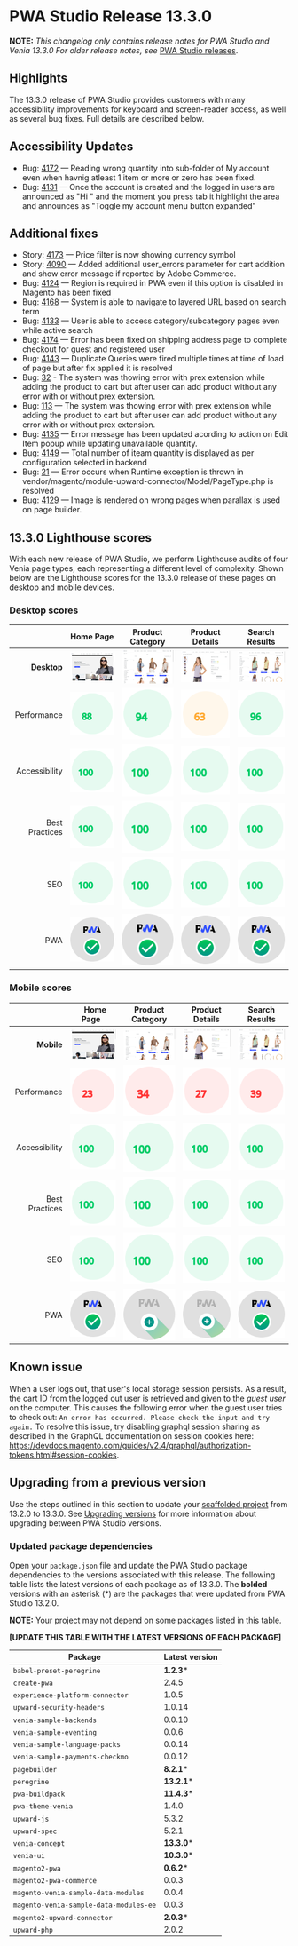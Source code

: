 # PWA Studio Release 13.3.0

**NOTE:**
_This changelog only contains release notes for PWA Studio and Venia 13.3.0_
_For older release notes, see_ [PWA Studio releases][].

## Highlights

The 13.3.0 release of PWA Studio provides customers with many accessibility improvements for keyboard and screen-reader access, as well as several bug fixes. Full details are described below.

## Accessibility Updates

-  Bug: [4172][] — Reading wrong quantity into sub-folder of My account even when havnig atleast 1 item or more or zero has been fixed.
-  Bug: [4131][] — Once the account is created and the logged in users are announced as "Hi <username>" and the moment you press tab it highlight the area and announces as "Toggle my account menu button expanded"

## Additional fixes

-  Story: [4173][] — Price filter is now showing currency symbol
-  Story: [4090][] — Added additional user_errors parameter for cart addition and show error message if reported by Adobe Commerce.
-  Bug: [4124][] — Region is required in PWA even if this option is disabled in Magento has been fixed
-  Bug: [4168][] — System is able to navigate to layered URL based on search term
-  Bug: [4133][] — User is able to access category/subcategory pages even while active search
-  Bug: [4174][] — Error has been fixed on shipping address page to complete checkout for guest and registered user
-  Bug: [4143][] — Duplicate Queries were fired multiple times at time of load of page but after fix applied it is resolved
-  Bug: [32][] - The system was thowing error with prex extension while adding the product to cart but after user can add product without any error with or without prex extension.
-  Bug: [113][] — The system was thowing error with prex extension while adding the product to cart but after user can add product without any error with or without prex extension.
-  Bug: [4135][] — Error message has been updated acording to action on Edit Item popup while updating unavailable quantity.
-  Bug: [4149][] — Total number of iteam quantity is displayed as per configuration selected in backend
-  Bug: [21][] — Error occurs when Runtime exception is thrown in vendor/magento/module-upward-connector/Model/PageType.php is resolved
-  Bug: [4129][] — Image is rendered on wrong pages when parallax is used on page builder.

## 13.3.0 Lighthouse scores

With each new release of PWA Studio, we perform Lighthouse audits of four Venia page types, each representing a different level of complexity. Shown below are the Lighthouse scores for the 13.3.0 release of these pages on desktop and mobile devices.

### Desktop scores

|                |            Home Page            |          Product Category           |          Product Details           |          Search Results           |
|---------------:|:-------------------------------:|:-----------------------------------:|:----------------------------------:|:---------------------------------:|
|    **Desktop** | ![](images/venia_page_home.png) | ![](images/venia_page_category.png) | ![](images/venia_page_details.png) | ![](images/venia_page_search.png) |
|    Performance |    ![](images/score_88.svg)     |      ![](images/score_94.svg)       |      ![](images/score_63.svg)      |     ![](images/score_96.svg)      |
|  Accessibility |    ![](images/score_100.svg)    |      ![](images/score_100.svg)      |     ![](images/score_100.svg)      |     ![](images/score_100.svg)     |
| Best Practices |    ![](images/score_100.svg)    |      ![](images/score_100.svg)      |     ![](images/score_100.svg)      |     ![](images/score_100.svg)     |
|            SEO |    ![](images/score_100.svg)    |      ![](images/score_100.svg)      |     ![](images/score_100.svg)      |     ![](images/score_100.svg)     |
|            PWA |   ![](images/pwa_perfect.svg)   |     ![](images/pwa_perfect.svg)     |    ![](images/pwa_perfect.svg)     |    ![](images/pwa_perfect.svg)     |

### Mobile scores

|                | &nbsp;&nbsp;Home Page&nbsp;&nbsp; |          Product Category           |          Product Details           |          Search Results           |
|---------------:|:---------------------------------:|:-----------------------------------:|:----------------------------------:|:---------------------------------:|
|     **Mobile** |  ![](images/venia_page_home.png)  | ![](images/venia_page_category.png) | ![](images/venia_page_details.png) | ![](images/venia_page_search.png) |
|    Performance |     ![](images/score_23.svg)      |      ![](images/score_34.svg)       |      ![](images/score_27.svg)      |     ![](images/score_39.svg)      |
|  Accessibility |     ![](images/score_100.svg)     |      ![](images/score_100.svg)      |     ![](images/score_100.svg)      |     ![](images/score_100.svg)     |
| Best Practices |     ![](images/score_100.svg)     |      ![](images/score_100.svg)      |     ![](images/score_100.svg)      |     ![](images/score_100.svg)     |
|            SEO |     ![](images/score_100.svg)     |      ![](images/score_100.svg)      |     ![](images/score_100.svg)      |     ![](images/score_100.svg)     |
|            PWA |    ![](images/pwa_perfect.svg)    |    ![](images/pwa_imperfect.svg)    |   ![](images/pwa_imperfect.svg)    |    ![](images/pwa_perfect.svg)    |


## Known issue

When a user logs out, that user's local storage session persists. As a result, the cart ID from the logged out user is retrieved and given to the _guest user_ on the computer. This causes the following error when the guest user tries to check out: `An error has occurred. Please check the input and try again.` To resolve this issue, try disabling graphql session sharing as described in the GraphQL documentation on session cookies here: https://devdocs.magento.com/guides/v2.4/graphql/authorization-tokens.html#session-cookies.

## Upgrading from a previous version

Use the steps outlined in this section to update your [scaffolded project][] from 13.2.0 to 13.3.0.
See [Upgrading versions][] for more information about upgrading between PWA Studio versions.

[scaffolded project]: https://developer.adobe.com/commerce/pwa-studio/tutorials/
[upgrading versions]: https://developer.adobe.com/commerce/pwa-studio/guides/upgrading-versions/

### Updated package dependencies

Open your `package.json` file and update the PWA Studio package dependencies to the versions associated with this release.
The following table lists the latest versions of each package as of 13.3.0. The **bolded** versions with an asterisk (*) are the packages that were updated from PWA Studio 13.2.0.

**NOTE:**
Your project may not depend on some packages listed in this table.

**[UPDATE THIS TABLE WITH THE LATEST VERSIONS OF EACH PACKAGE]**

| Package                                | Latest version |
|----------------------------------------|----------------|
| `babel-preset-peregrine`               | **1.2.3***     |
| `create-pwa`                           | 2.4.5          |
| `experience-platform-connector`        | 1.0.5          |
| `upward-security-headers`              | 1.0.14         |
| `venia-sample-backends`                | 0.0.10         |
| `venia-sample-eventing`                | 0.0.6          |
| `venia-sample-language-packs`          | 0.0.14         |
| `venia-sample-payments-checkmo`        | 0.0.12         |
| `pagebuilder`                          | **8.2.1***     |
| `peregrine`                            | **13.2.1***    |
| `pwa-buildpack`                        | **11.4.3***    |
| `pwa-theme-venia`                      | 1.4.0          |
| `upward-js`                            | 5.3.2          |
| `upward-spec`                          | 5.2.1          |
| `venia-concept`                        | **13.3.0***    |
| `venia-ui`                             | **10.3.0***    |
| `magento2-pwa`                         | **0.6.2***     |
| `magento2-pwa-commerce`                | 0.0.3          |
| `magento-venia-sample-data-modules`    | 0.0.4          |
| `magento-venia-sample-data-modules-ee` | 0.0.3          |
| `magento2-upward-connector`            | **2.0.3***     |
| `upward-php`                           | 2.0.2          |

[4172]: https://github.com/magento/pwa-studio/pull/4172
[4131]: https://github.com/magento/pwa-studio/pull/4131
[4173]: https://github.com/magento/pwa-studio/pull/4173
[4090]: https://github.com/magento/pwa-studio/pull/4090
[4124]: https://github.com/magento/pwa-studio/pull/4124
[4168]: https://github.com/magento/pwa-studio/pull/4168
[4133]: https://github.com/magento/pwa-studio/pull/4133
[4174]: https://github.com/magento/pwa-studio/pull/4174
[4143]: https://github.com/magento/pwa-studio/pull/4143
[21]: https://github.com/magento-commerce/magento2-upward-connector/pull/21
[4129]: https://github.com/magento/pwa-studio/pull/4129
[4149]: https://github.com/magento/pwa-studio/pull/4149
[4135]: https://github.com/magento/pwa-studio/pull/4135
[32]: https://github.com/magento-commerce/venia-data-collector/pull/32
[113]: https://github.com/magento-commerce/venia-product-recommendations/pull/113

[PWA Studio releases]: https://github.com/magento/pwa-studio/releases
